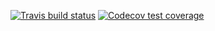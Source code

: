 <!-- badges: start -->
[![Travis build status](https://travis-ci.com/juanhillon/STAT302Package.svg?branch=master)](https://travis-ci.com/juanhillon/STAT302Package)
[![Codecov test coverage](https://codecov.io/gh/juanhillon/STAT302Package/branch/master/graph/badge.svg)](https://codecov.io/gh/juanhillon/STAT302Package?branch=master)
<!-- badges: end -->
